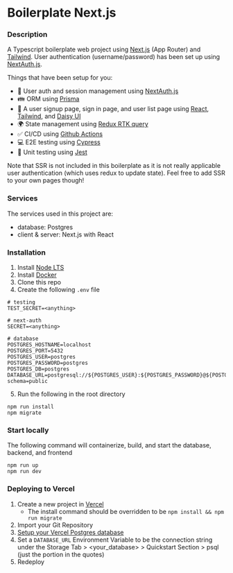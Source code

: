 # Boilerplate Next.js

### Description
A Typescript boilerplate web project using [Next.js](https://nextjs.org/) (App Router) and [Tailwind](https://tailwindcss.com/). User authentication (username/password) has been set up using [NextAuth.js](https://next-auth.js.org/). 

Things that have been setup for you:
- 🔑 User auth and session management using [NextAuth.js](https://next-auth.js.org/)
- 👪 ORM using [Prisma](https://www.prisma.io/)
- 📄 A user signup page, sign in page, and user list page using [React](https://reactjs.org/), [Tailwind](https://tailwindcss.com/), and [Daisy UI](https://daisyui.com/) 
- 🌍 State management using [Redux RTK query](https://redux-toolkit.js.org/rtk-query/overview)
- ✅ CI/CD using [Github Actions](https://github.com/features/actions)
- 💻 E2E testing using [Cypress](https://www.cypress.io/)
- 🤡 Unit testing using [Jest](https://jestjs.io/)

Note that SSR is not included in this boilerplate as it is not really applicable user authentication (which uses redux to update state). Feel free to add SSR to your own pages though!

### Services
The services used in this project are:
- database: Postgres
- client & server: Next.js with React

### Installation
1. Install [Node LTS](https://nodejs.org/en/)
2. Install [Docker](https://www.docker.com/)
3. Clone this repo
4. Create the following `.env` file
```
# testing
TEST_SECRET=<anything>

# next-auth
SECRET=<anything>

# database
POSTGRES_HOSTNAME=localhost
POSTGRES_PORT=5432
POSTGRES_USER=postgres
POSTGRES_PASSWORD=postgres
POSTGRES_DB=postgres
DATABASE_URL=postgresql://${POSTGRES_USER}:${POSTGRES_PASSWORD}@${POSTGRES_HOSTNAME}:${POSTGRES_PORT}/${POSTGRES_DB}?schema=public
```
5. Run the following in the root directory
```
npm run install
npm migrate
```

### Start locally
The following command will containerize, build, and start the database, backend, and frontend
```
npm run up
npm run dev
```

### Deploying to Vercel
1. Create a new project in [Vercel](vercel.com)
   - The install command should be overridden to be `npm install && npm run migrate`
2. Import your Git Repository
3. [Setup your Vercel Postgres database](https://vercel.com/guides/nextjs-prisma-postgres#step-2:-set-up-your-vercel-postgres-database)
4. Set a `DATABASE_URL` Environment Variable to be the connection string under the Storage Tab > <your_database> > Quickstart Section > psql (just the portion in the quotes)
5. Redeploy
